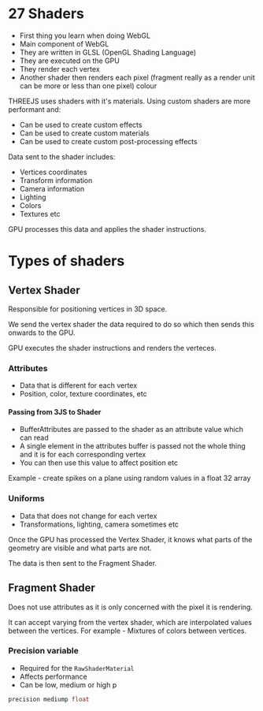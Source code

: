 # 27 Shaders

- First thing you learn when doing WebGL
- Main component of WebGL
- They are written in GLSL (OpenGL Shading Language)
- They are executed on the GPU
- They render each vertex 
- Another shader then renders each pixel (fragment really as a render unit can be more or less than one pixel) colour

THREEJS uses shaders with it's materials. Using custom shaders are more performant and:
- Can be used to create custom effects
- Can be used to create custom materials
- Can be used to create custom post-processing effects

Data sent to the shader includes:
- Vertices coordinates
- Transform information
- Camera information
- Lighting
- Colors
- Textures
etc

GPU processes this data and applies the shader instructions.

# Types of shaders

## Vertex Shader
Responsible for positioning vertices in 3D space.

We send the vertex shader the data required to do so which then sends this onwards to the GPU.

GPU executes the shader instructions and renders the verteces.

### Attributes
- Data that is different for each vertex
- Position, color, texture coordinates, etc

#### Passing from 3JS to Shader
- BufferAttributes are passed to the shader as an attribute value which can read
- A single element in the attributes buffer is passed not the whole thing and it is for each corresponding vertex
- You can then use this value to affect position etc

Example - create spikes on a plane using random values in a float 32 array 

### Uniforms
- Data that does not change for each vertex
- Transformations, lighting, camera sometimes etc

Once the GPU has processed the Vertex Shader, it knows what parts of the geometry are visible and what parts are not.

The data is then sent to the Fragment Shader.

## Fragment Shader

Does not use attributes as it is only concerned with the pixel it is rendering.

It can accept varying from the vertex shader, which are interpolated values between the vertices. For example - Mixtures of colors between vertices.


### Precision variable 
- Required for the `RawShaderMaterial`
- Affects performance 
- Can be low, medium or high p

```c
precision mediump float
```